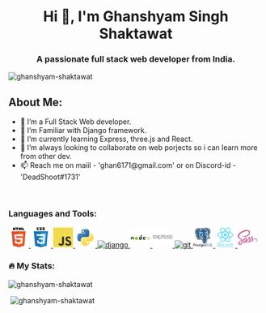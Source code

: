 <h1 align="center">Hi 👋, I'm Ghanshyam Singh Shaktawat</h1>
<h3 align="center">A passionate full stack web developer from India.</h3>
<div>
  <p align="left"> <img src="https://komarev.com/ghpvc/?username=ghanshyam-shaktawat&label=Profile%20views&color=0e75b6&style=flat" alt="ghanshyam-shaktawat" /> </p>
<h2>About Me:</h2>
<ul>
<li>👀 I’m a Full Stack Web developer.</li>
<li>🌱 I’m Familiar with Django framework.</li>
<li>🌱 I’m currently learning Express, three.js and React.</li>
<li>💞️ I’m always looking to collaborate on web porjects so i can learn more from other dev.</li>
<li>📫 Reach me on maiil - 'ghan6171@gmail.com' or on Discord-id - 'DeadShoot#1731'</li>
</ul>
</div>
<div>
  <br>
<h3 align="left">Languages and Tools:</h3>
<p align="left">
   <a href="https://www.w3.org/html/" target="_blank" rel="noreferrer"> <img src="https://raw.githubusercontent.com/devicons/devicon/master/icons/html5/html5-original-wordmark.svg" alt="html5" width="40" height="40"/> </a>
  <a href="https://www.w3schools.com/css/" target="_blank" rel="noreferrer"> <img src="https://raw.githubusercontent.com/devicons/devicon/master/icons/css3/css3-original-wordmark.svg" alt="css3" width="40" height="40"/> </a> 
  <a href="https://developer.mozilla.org/en-US/docs/Web/JavaScript" target="_blank" rel="noreferrer"> <img src="https://raw.githubusercontent.com/devicons/devicon/master/icons/javascript/javascript-original.svg" alt="javascript" width="40" height="40"/> </a> 
  <a href="https://www.python.org" target="_blank" rel="noreferrer"> <img src="https://raw.githubusercontent.com/devicons/devicon/master/icons/python/python-original.svg" alt="python" width="40" height="40"/> </a>
  <a href="https://www.djangoproject.com/" target="_blank" rel="noreferrer"> <img src="https://cdn.worldvectorlogo.com/logos/django.svg" alt="django" width="40" height="40"/> </a> 
  <a href="https://nodejs.org" target="_blank" rel="noreferrer"> <img src="https://raw.githubusercontent.com/devicons/devicon/master/icons/nodejs/nodejs-original-wordmark.svg" alt="nodejs" width="40" height="40"/> </a> 
  <a href="https://expressjs.com" target="_blank" rel="noreferrer"> <img src="https://raw.githubusercontent.com/devicons/devicon/master/icons/express/express-original-wordmark.svg" alt="express" width="40" height="40"/> </a> 
  <a href="https://git-scm.com/" target="_blank" rel="noreferrer"> <img src="https://www.vectorlogo.zone/logos/git-scm/git-scm-icon.svg" alt="git" width="40" height="40"/> </a> 
  <a href="https://www.postgresql.org" target="_blank" rel="noreferrer"> <img src="https://raw.githubusercontent.com/devicons/devicon/master/icons/postgresql/postgresql-original-wordmark.svg" alt="postgresql" width="40" height="40"/> </a>  
  <a href="https://reactjs.org/" target="_blank" rel="noreferrer"> <img src="https://raw.githubusercontent.com/devicons/devicon/master/icons/react/react-original-wordmark.svg" alt="react" width="40" height="40"/> </a> 
  <a href="https://sass-lang.com" target="_blank" rel="noreferrer"> <img src="https://raw.githubusercontent.com/devicons/devicon/master/icons/sass/sass-original.svg" alt="sass" width="40" height="40"/> </a>
</p>
</div>

### :fire: My Stats:
<p><img align="center" src="https://github-readme-streak-stats.herokuapp.com/?user=ghanshyam-shaktawat&" alt="ghanshyam-shaktawat" /></p>
<p>&nbsp;<img align="center" src="https://github-readme-stats.vercel.app/api?username=ghanshyam-shaktawat&show_icons=true&locale=en" alt="ghanshyam-shaktawat" /></p>
<br>

